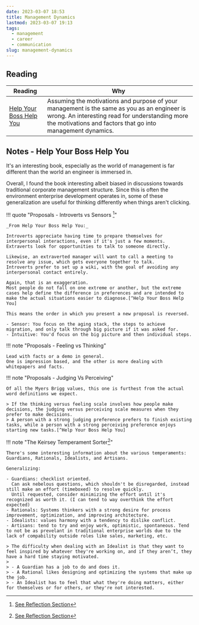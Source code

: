 ```yaml
---
date: 2023-03-07 18:53
title: Management Dynamics
lastmod: 2023-03-07 19:13
tags:
  - management
  - career
  - communication
slug: management-dynamics
---
```


## Reading

| Reading                                                                                  | Why                                                                                                                                                                                                          |
| ---------------------------------------------------------------------------------------- | ------------------------------------------------------------------------------------------------------------------------------------------------------------------------------------------------------------ |
| [Help Your Boss Help You](https://pragprog.com/titles/kkmanage/help-your-boss-help-you/) | Assuming the motivations and purpose of your management is the same as you as an engineer is wrong. An interesting read for understanding more the motivations and factors that go into management dynamics. |

## Notes - Help Your Boss Help You

It's an interesting book, especially as the world of management is far different than the world an engineer is immersed in.

Overall, I found the book interesting albeit biased in discussions towards traditional corporate management structure.
Since this is often the environment enterprise development operates in, some of these generalization are useful for thinking differently when things aren't clicking.

!!! quote "Proposals - Introverts vs Sensors [^Help Your Boss Help You]"

    _From Help Your Boss Help You:_

    Introverts appreciate having time to prepare themselves for interpersonal interactions, even if it's just a few moments.
    Extraverts look for opportunities to talk to someone directly.

    Likewise, an extraverted manager will want to call a meeting to resolve any issue, which gets everyone together to talk.
    Introverts prefer to set up a wiki, with the goal of avoiding any interpersonal contact entirely.

    Again, that is an exaggeration.
    Most people do not fall on one extreme or another, but the extreme cases help define the difference in preferences and are intended to make the actual situations easier to diagnose.[^Help Your Boss Help You]

    This means the order in which you present a new proposal is reversed.

    - Sensor: You focus on the aging stack, the steps to achieve migration, and only talk through big picture if it was asked for.
    - Intuitive: You'd focus on the big picture and then individual steps.

!!! note "Proposals - Feeling vs Thinking"

    Lead with facts or a demo in general.
    One is impression based, and the other is more dealing with whitepapers and facts.

!!! note "Proposals - Judging Vs Perceiving"

    Of all the Myers Brigg values, this one is furthest from the actual word definitions we expect.

    > If the thinking versus feeling scale involves how people make decisions, the judging versus perceiving scale measures when they prefer to make decisions.
    > A person with a strong judging preference prefers to finish existing tasks, while a person with a strong perceiving preference enjoys starting new tasks.[^Help Your Boss Help You]

!!! note "The Keirsey Temperament Sorter[^Help Your Boss Help You]"

    There's some interesting information about the various temperaments: Guardians, Rationals, Idealists, and Artisans.

    Generalizing:

    - Guardians: checklist oriented.
      Can ask nebelous questions, which shouldn't be disregarded, instead still make an effort (timeboxed) to resolve quickly.
      Until requested, consider minimizing the effort until it's recognized as worth it. (I can tend to way overthink the effort expected)
    - Rationals: Systems thinkers with a strong desire for process improvement, optimization, and improving architecture.
    - Idealists: values harmony with a tendency to dislike conflict.
    - Artisans: tend to try and enjoy work, optimistic, spontaneous. Tend to not be as prevelant in traditional enterprise worlds due to the lack of compability outside roles like sales, marketing, etc.

    > The difficulty when dealing with an Idealist is that they want to feel inspired by whatever they're working on, and if they aren’t, they have a hard time staying motivated.
    >
    > - A Guardian has a job to do and does it.
    > - A Rational likes designing and optimizing the systems that make up the job.
    > - An Idealist has to feel that what they're doing matters, either for themselves or for others, or they're not interested.

[^Help Your Boss Help You]: [See Reflection Section](https://pragprog.com/titles/kkmanage/help-your-boss-help-you)
